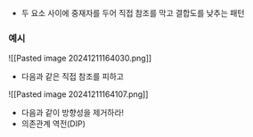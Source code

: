 - 두 요소 사이에 중재자를 두어 직접 참조를 막고 결합도를 낮추는 패턴

### 예시
![[Pasted image 20241211164030.png]]
- 다음과 같은 직접 참조를 피하고

![[Pasted image 20241211164107.png]]
- 다음과 같이 방향성을 제거하라!
- 의존관계 역전(DIP)